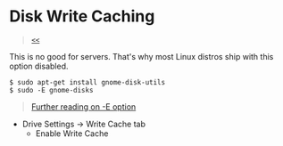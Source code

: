 # Disk Write Caching

> [`<<`](index.md)

This is no good for servers. That's why most Linux distros ship with this option disabled.

```
$ sudo apt-get install gnome-disk-utils
$ sudo -E gnome-disks
```

> [Further reading on -E option](https://losst.ru/oshibka-cannot-open-display-linux)

- Drive Settings -> Write Cache tab
  - Enable Write Cache
